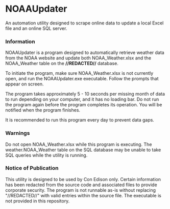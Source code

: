 # NOAAUpdater
An automation utility designed to scrape online data to update a local Excel file and an online SQL server.

### Information
NOAAUpdater is a program designed to automatically retrieve weather data from the NOAA website and update both NOAA_Weather.xlsx and the NOAA_Weather table on the **//REDACTED//** database.

To initiate the program, make sure NOAA_Weather.xlsx is not currently open, and run the NOAAUpdater.exe executable. Follow the prompts that appear on screen.

The program takes approximately 5 - 10 seconds per missing month of data to run depending on your computer, and it has no loading bar. Do not run the program again before the program completes its operation. You will be notified when the program finishes.

It is recommended to run this program every day to prevent data gaps.

### Warnings
Do not open NOAA_Weather.xlsx while this program is executing. The weather.NOAA_Weather table on the SQL database may be unable to take SQL queries while the utility is running.

### Notice of Publication
This utility is designed to be used by Con Edison only. Certain information has been redacted from the source code and associated files to provide corporate security. The program is not runnable as-is without replacing "//REDACTED//" with valid entries within the source file. The executable is not provided in this repository.

